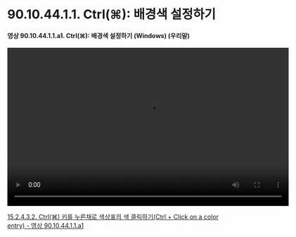 # 90.10.44.1.1. Ctrl(⌘): 배경색 설정하기

<a id="90-10-44-01-01-a1"></a>

#### 영상 90.10.44.1.1.a1. Ctrl(⌘): 배경색 설정하기 (Windows) (우리말)
<video controls="controls" width="640" height="360" src="https://github.com/wonder13662/gimp/assets/15767104/03bfe7e2-7c58-4ebc-a275-95e243cf8c51"></video>

[15.2.4.3.2. Ctrl(⌘) 키를 누른채로 색상표의 색 클릭하기(Ctrl + Click on a color entry) - 영상 90.10.44.1.1.a1](./15-02-04-03-02-ctrl_click_on_a_color_entry.md#90-10-44-01-01-a1)